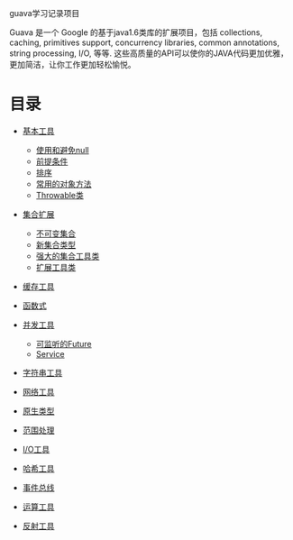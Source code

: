 guava学习记录项目

Guava 是一个 Google 的基于java1.6类库的扩展项目，包括 collections, caching, primitives support, concurrency libraries, common annotations, string processing, I/O, 等等. 这些高质量的API可以使你的JAVA代码更加优雅，更加简洁，让你工作更加轻松愉悦。

目录
===

* [基本工具](basic-utilities.md)
	+ [使用和避免null](basic-utilities-using-avoiding-null.md)
	+ [前提条件](basic-utilities-preconditions.md)
	+ [排序](basic-utilities-ordering.md)
	+ [常用的对象方法](basic-utilities-object-methods.md)
	+ [Throwable类](basic-utilities-throwables.md)

* [集合扩展](collections.md)
	+ [不可变集合](collections-immutable-collections.md)
	+ [新集合类型](collections-new-collection-types.md)
	+ [强大的集合工具类](collections-utility-classes.md)
	+ [扩展工具类](collections-extension-utilities.md)
* [缓存工具](caches.md)
* [函数式](functional-idioms.md)
* [并发工具](concurrency.md)
	+ [可监听的Future](concurrency-listenablefuture.md)
	+ [Service](concurrency-service.md)
* [字符串工具](strings.md)
* [网络工具](networking.md)
* [原生类型](primitives.md)
* [范围处理](ranges.md)
* [I/O工具](io.md)
* [哈希工具](hash.md)
* [事件总线](eventbus.md)
* [运算工具](math.md)
* [反射工具](reflection.md)